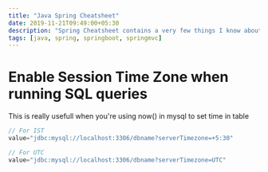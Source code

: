 ```yaml
---
title: "Java Spring Cheatsheet"
date: 2019-11-21T09:49:00+05:30
description: "Spring Cheatsheet contains a very few things I know about spring boot and spring mvc"
tags: [java, spring, springboot, springmvc]
---
```


# Enable Session Time Zone when running SQL queries

This is really usefull when you're using now() in mysql to set time in table
```java
// For IST
value="jdbc:mysql://localhost:3306/dbname?serverTimezone=+5:30"

// For UTC
value="jdbc:mysql://localhost:3306/dbname?serverTimezone=UTC"
```

